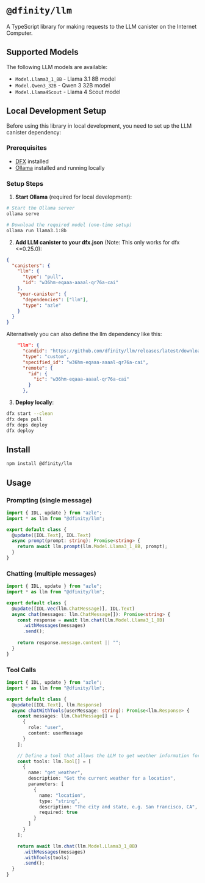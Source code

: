 # `@dfinity/llm`

A TypeScript library for making requests to the LLM canister on the Internet Computer.

## Supported Models

The following LLM models are available:

- `Model.Llama3_1_8B` - Llama 3.1 8B model
- `Model.Qwen3_32B` - Qwen 3 32B model
- `Model.Llama4Scout` - Llama 4 Scout model

## Local Development Setup

Before using this library in local development, you need to set up the LLM canister dependency:

### Prerequisites
- [DFX](https://internetcomputer.org/docs/building-apps/getting-started/install) installed
- [Ollama](https://ollama.com/) installed and running locally

### Setup Steps

1. **Start Ollama** (required for local development):
```bash
# Start the Ollama server
ollama serve

# Download the required model (one-time setup)
ollama run llama3.1:8b
```

2. **Add LLM canister to your dfx.json** (Note: This only works for dfx <=0.25.0):
```json
{
  "canisters": {
    "llm": {
      "type": "pull",
      "id": "w36hm-eqaaa-aaaal-qr76a-cai"
    },
    "your-canister": {
      "dependencies": ["llm"],
      "type": "azle"
    }
  }
}
```

Alternatively you can also define the llm dependency like this:
```json
    "llm": {
      "candid": "https://github.com/dfinity/llm/releases/latest/download/llm-canister-ollama.did",
      "type": "custom",
      "specified_id": "w36hm-eqaaa-aaaal-qr76a-cai",
      "remote": {
        "id": {
          "ic": "w36hm-eqaaa-aaaal-qr76a-cai"
        }
      },
```

3. **Deploy locally**:
```bash
dfx start --clean
dfx deps pull
dfx deps deploy
dfx deploy
```


## Install

```bash
npm install @dfinity/llm
```

## Usage

### Prompting (single message)

```typescript
import { IDL, update } from "azle";
import * as llm from "@dfinity/llm";

export default class {
  @update([IDL.Text], IDL.Text)
  async prompt(prompt: string): Promise<string> {
    return await llm.prompt(llm.Model.Llama3_1_8B, prompt);
  }
}
```

### Chatting (multiple messages)

```typescript
import { IDL, update } from "azle";
import * as llm from "@dfinity/llm";

export default class {
  @update([IDL.Vec(llm.ChatMessage)], IDL.Text)
  async chat(messages: llm.ChatMessage[]): Promise<string> {
    const response = await llm.chat(llm.Model.Llama3_1_8B)
      .withMessages(messages)
      .send();
    
    return response.message.content || "";
  }
}
```

### Tool Calls

```typescript
import { IDL, update } from "azle";
import * as llm from "@dfinity/llm";

export default class {
  @update([IDL.Text], llm.Response)
  async chatWithTools(userMessage: string): Promise<llm.Response> {
    const messages: llm.ChatMessage[] = [
      {
        role: "user",
        content: userMessage
      }
    ];

    // Define a tool that allows the LLM to get weather information for a location
    const tools: llm.Tool[] = [
      {
        name: "get_weather",
        description: "Get the current weather for a location",
        parameters: [
          {
            name: "location",
            type: "string",
            description: "The city and state, e.g. San Francisco, CA",
            required: true
          }
        ]
      }
    ];

    return await llm.chat(llm.Model.Llama3_1_8B)
      .withMessages(messages)
      .withTools(tools)
      .send();
  }
}
```
